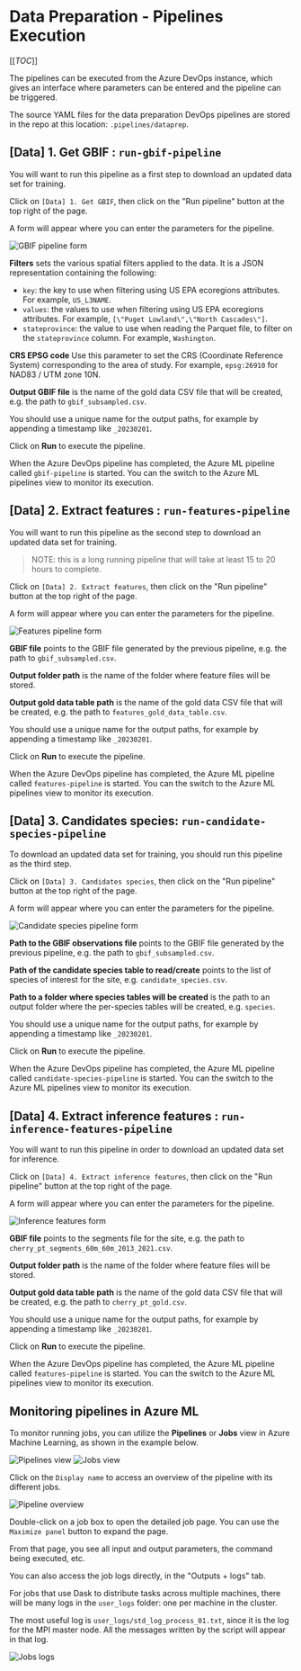 # Data Preparation - Pipelines Execution

[[_TOC_]]

The pipelines can be executed from the Azure DevOps instance, which gives an interface where parameters can be entered and the pipeline can be triggered.

The source YAML files for the data preparation DevOps pipelines are stored in the repo at this location: `.pipelines/dataprep`.

## [Data] 1. Get GBIF : `run-gbif-pipeline`

You will want to run this pipeline as a first step to download an updated data set for training.

Click on `[Data] 1. Get GBIF`, then click on the "Run pipeline" button at the top right of the page.

A form will appear where you can enter the parameters for the pipeline.

![GBIF pipeline form](./assets/dataprep-gbif-pipeline.png)

**Filters** sets the various spatial filters applied to the data. It is a JSON representation containing the following:

- `key`: the key to use when filtering using US EPA ecoregions attributes. For example, `US_L3NAME`.
- `values`: the values to use when filtering using US EPA ecoregions attributes. For example, `[\"Puget Lowland\",\"North Cascades\"]`.
- `stateprovince`: the value to use when reading the Parquet file, to filter on the `stateprovince` column. For example, `Washington`.

**CRS EPSG code** Use this parameter to set the CRS (Coordinate Reference System) corresponding to the area of study. For example, `epsg:26910` for NAD83 / UTM zone 10N.

**Output GBIF file** is the name of the gold data CSV file that will be created, e.g. the path to `gbif_subsampled.csv`.

You should use a unique name for the output paths, for example by appending a timestamp like `_20230201`.

Click on **Run** to execute the pipeline.

When the Azure DevOps pipeline has completed, the Azure ML pipeline called `gbif-pipeline` is started. You can the switch to the Azure ML pipelines view to monitor its execution.

## [Data] 2. Extract features : `run-features-pipeline`

You will want to run this pipeline as the second step to download an updated data set for training.

> NOTE: this is a long running pipeline that will take at least 15 to 20 hours to complete.

Click on `[Data] 2. Extract features`, then click on the "Run pipeline" button at the top right of the page.

A form will appear where you can enter the parameters for the pipeline.

![Features pipeline form](./assets/dataprep-features-pipeline.png)

**GBIF file** points to the GBIF file generated by the previous pipeline, e.g. the path to `gbif_subsampled.csv`.

**Output folder path** is the name of the folder where feature files will be stored.

**Output gold data table path** is the name of the gold data CSV file that will be created, e.g. the path to `features_gold_data_table.csv`.

You should use a unique name for the output paths, for example by appending a timestamp like `_20230201`.

Click on **Run** to execute the pipeline.

When the Azure DevOps pipeline has completed, the Azure ML pipeline called `features-pipeline` is started. You can the switch to the Azure ML pipelines view to monitor its execution.

## [Data] 3. Candidates species: `run-candidate-species-pipeline`

To download an updated data set for training, you should run this pipeline as the third step.

Click on `[Data] 3. Candidates species`, then click on the "Run pipeline" button at the top right of the page.

A form will appear where you can enter the parameters for the pipeline.

![Candidate species pipeline form](./assets/dataprep-candidate-species-pipeline.png)

**Path to the GBIF observations file** points to the GBIF file generated by the previous pipeline, e.g. the path to `gbif_subsampled.csv`.

**Path of the candidate species table to read/create** points to the list of species of interest for the site, e.g. `candidate_species.csv`.

**Path to a folder where species tables will be created** is the path to an output folder where the per-species tables will be created, e.g. `species`.

You should use a unique name for the output paths, for example by appending a timestamp like `_20230201`.

Click on **Run** to execute the pipeline.

When the Azure DevOps pipeline has completed, the Azure ML pipeline called `candidate-species-pipeline` is started. You can the switch to the Azure ML pipelines view to monitor its execution.

## [Data] 4. Extract inference features : `run-inference-features-pipeline`

You will want to run this pipeline in order to download an updated data set for inference.

Click on `[Data] 4. Extract inference features`, then click on the "Run pipeline" button at the top right of the page.

A form will appear where you can enter the parameters for the pipeline.

![Inference features form](./assets/dataprep-inference-features-pipeline.png)

**GBIF file** points to the segments file for the site, e.g. the path to `cherry_pt_segments_60m_60m_2013_2021.csv`.

**Output folder path** is the name of the folder where feature files will be stored.

**Output gold data table path** is the name of the gold data CSV file that will be created, e.g. the path to `cherry_pt_gold.csv`.

You should use a unique name for the output paths, for example by appending a timestamp like `_20230201`.

Click on **Run** to execute the pipeline.

When the Azure DevOps pipeline has completed, the Azure ML pipeline called `features-pipeline` is started. You can the switch to the Azure ML pipelines view to monitor its execution.

## Monitoring pipelines in Azure ML

To monitor running jobs, you can utilize the **Pipelines** or **Jobs** view in Azure Machine Learning, as shown in the example below.

![Pipelines view](./assets/azureml-pipelines.png)
![Jobs view](./assets/azureml-jobs.png)

Click on the `Display name` to access an overview of the pipeline with its different jobs.

![Pipeline overview](./assets/azureml-features-pipeline.png)

Double-click on a job box to open the detailed job page. You can use the `Maximize panel` button to expand the page.

From that page, you see all input and output parameters, the command being executed, etc.

You can also access the job logs directly, in the "Outputs + logs" tab.

For jobs that use Dask to distribute tasks across multiple machines, there will be many logs in the `user_logs` folder: one per machine in the cluster.

The most useful log is `user_logs/std_log_process_01.txt`, since it is the log for the MPI master node. All the messages written by the script will appear in that log.

![Jobs logs](./assets/azureml-features-pipeline-logs.png)
